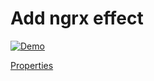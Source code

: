 # Add ngrx effect

<p>
    <a target="_blank" rel="noopener noreferrer" href="https://github.com/srleecode/vscode-domain-schematics-extension/blob/main/gifs/add-ngrx-effect.gif?raw=true">
        <img src="https://github.com/srleecode/vscode-domain-schematics-extension/blob/main/gifs/add-ngrx-effect.gif?raw=true" alt="Demo" style="max-width:100%;">
    </a>
</p>

[Properties](https://ngrx.io/guide/schematics/effect)